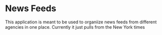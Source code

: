 # News Feeds
This application is meant to be used to organiize news feeds from different agencies in one place. Currently it just pulls from the New York times

